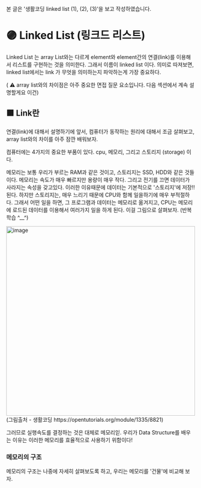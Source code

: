 본 글은 '생활코딩 linked list (1), (2), (3)'을 보고 작성하였습니다.

# 🟣 Linked List (링크드 리스트)
Linked List 는 array List와는 다르게 element와 element간의 연결(link)를 이용해서 리스트를 구현하는 것을 의미한다. 
그래서 이름이 linked list 이다. 의미로 따져보면, linked list에서는 link 가 무엇을 의미하는지 파악하는게 가장 중요하다.

( ⚠️ array list와의 차이점은 아주 중요한 면접 질문 요소입니다. 다음 섹션에서 계속 설명할게요 이건)

## 🟪 Link란
연결(link)에 대해서 설명하기에 앞서, 컴퓨터가 동작하는 원리에 대해서 조금 살펴보고, array list와의 차이를 아주 잠깐 배워보자.

컴퓨터에는 4가지의 중요한 부품이 있다. cpu, 메모리, 그리고 스토리지 (storage) 이다. 

메모리는 보통 우리가 부르는 RAM과 같은 것이고, 스토리지는 SSD, HDD와 같은 것들이다.
메모리는 속도가 매우 빠르지만 용량이 매우 작다. 그리고 전기를 끄면 데이터가 사라지는 속성을 갖고있다. 이러한 이유때문에
데이터는 기본적으로 '스토리지'에 저장!!된다. 하지만 스토리지는, 매우 느리기 때문에 CPU와 함께 일을하기에 매우 부적절하다.
그래서 어떤 일을 하면, 그 프로그램과 데이터는 메모리로 옮겨지고, CPU는 메모리에 로드된 데이터를 이용해서 여러가지 일을 하게 된다.
이걸 그림으로 살펴보자. (반복학습 ^__^)

<img width="503" alt="image" src="https://user-images.githubusercontent.com/96969693/183289561-ca22cc3c-6ab5-49bb-baac-9405f287738a.png">
(그림출처 - 생활코딩 https://opentutorials.org/module/1335/8821)

그러므로 실행속도를 결정하는 것은 대체로 메모리읻. 우리가 Data Structure를 배우는 이유는 이러한 메모리를 효율적으로 사용하기 위함이다!

### 메모리의 구조
메모리의 구조는 나중에 자세히 살펴보도록 하고, 우리는 메모리를 '건물'에 비교해 보자. 
